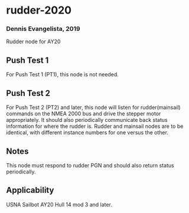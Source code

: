 # rudder-2020
### Dennis Evangelista, 2019
Rudder node for AY20

## Push Test 1
For Push Test 1 (PT1), this node is not needed.

## Push Test 2
For Push Test 2 (PT2) and later, this node will listen for rudder(mainsail) commands on the NMEA 2000 bus and drive the stepper motor appropriately. It should also periodically communicate back status information for where the rudder is. Rudder and mainsail nodes are to be identical, with different instance numbers for one versus the other. 

## Notes
This node must respond to rudder PGN and should also return status periodically.

## Applicability
USNA Sailbot AY20 Hull 14 mod 3 and later.

